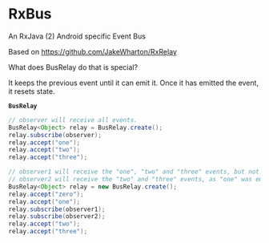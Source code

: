 # RxBus
An RxJava (2) Android specific Event Bus

Based on https://github.com/JakeWharton/RxRelay 

What does BusRelay do that is special? 

It keeps the previous event until it can emit it. Once it has emitted the event, it resets state.

**`BusRelay`**

```java
// observer will receive all events.
BusRelay<Object> relay = BusRelay.create();
relay.subscribe(observer);
relay.accept("one");
relay.accept("two");
relay.accept("three");
```
```java
// observer1 will receive the "one", "two" and "three" events, but not "zero"
// observer2 will receive the "two" and "three" events, as "one" was emited to observer1
BusRelay<Object> relay = new BusRelay.create();
relay.accept("zero");
relay.accept("one");
relay.subscribe(observer1);
relay.subscribe(observer2);
relay.accept("two");
relay.accept("three");
```
